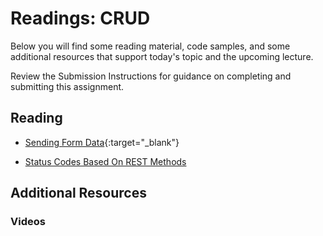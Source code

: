 # Readings: CRUD

Below you will find some reading material, code samples, and some additional resources that support today's topic and the upcoming lecture.

Review the Submission Instructions for guidance on completing and submitting this assignment.

## Reading

- [Sending Form Data](https://developer.mozilla.org/en-US/docs/Learn/HTML/Forms/Sending_and_retrieving_form_data){:target="_blank"}

- [Status Codes Based On REST Methods](https://www.moesif.com/blog/technical/api-design/Which-HTTP-Status-Code-To-Use-For-Every-CRUD-App/)

## Additional Resources

### Videos

<!-- ### Bookmark/Skim

PLACEHOLDER -->

